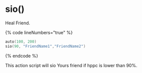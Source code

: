 # sio()

Heal Friend.

{% code lineNumbers="true" %}
```lua
auto(100, 200)
sio(90, "FriendName1","FriendName2")
```
{% endcode %}

This action script will sio Yours friend if hppc is lower than 90%.
